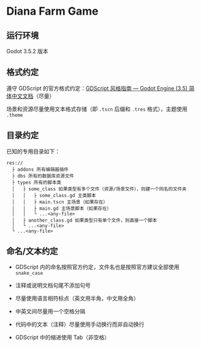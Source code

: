# Diana Farm Game

## 运行环境

Godot 3.5.2 版本

## 格式约定

遵守 GDScript 的官方格式约定：[GDScript 风格指南 &mdash; Godot Engine (3.5) 简体中文文档](https://docs.godotengine.org/zh_CN/3.5/tutorials/scripting/gdscript/gdscript_styleguide.html)（尽量）

场景和资源尽量使用文本格式存储（即 `.tscn` 后缀和 `.tres` 格式），主题使用 `.theme`

## 目录约定

已知的专用目录如下：

```
res://
  ├ addons 所有编辑器插件
  ├ dbs 所有的数据库资源文件
  ├ types 所有的脚本类
  │   ├ some_class 如果类型有多个文件（资源/场景文件），则建一个同名的文件夹
  │   │   ├ some_class.gd 主类脚本
  │   │   ├ main.tscn 主场景（如果存在）
  │   │   ├ main.gd 主场景脚本（如果存在）
  │   │   └ ...<any-file>
  │   ├ another_class.gd 如果类型只有单个文件，则直接一个脚本
  │   └ ...<any-file>
  └ ...<any-file>
```

## 命名/文本约定

- GDScript 内的命名按照官方约定，文件名也是按照官方建议全部使用 `snake_case`

- 注释或说明文档句尾不添加句号

- 尽量使用语言相符标点（英文用半角，中文用全角）

- 中英文间尽量用一个空格分隔

- 代码中的文本（注释）尽量使用手动换行而非自动换行

- GDScript 中的缩进使用 Tab（非空格）
